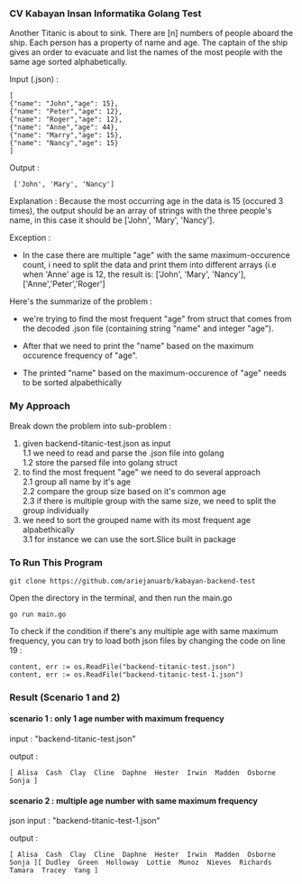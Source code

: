 ### CV Kabayan Insan Informatika Golang Test
Another Titanic is about to sink. There are [n] numbers of people aboard the ship. Each person has a
property of name and age. The captain of the ship gives an order to evacuate and list the names of the
most people with the same age sorted alphabetically.


Input (.json) :
````
[
{"name": "John","age": 15},
{"name": "Peter","age": 12},
{"name": "Roger","age": 12},
{"name": "Anne","age": 44},
{"name": "Marry","age": 15},
{"name": "Nancy","age": 15}
]
````

Output :
````
 ['John', 'Mary', 'Nancy']
````
Explanation : Because the most occurring age in the data is 15 (occured 3 times), the output should be an array of strings with the three people's name, in this case it should be ['John', 'Mary', 'Nancy'].

Exception :
- In the case there are multiple "age" with the same maximum-occurence count, i need to split the data and print them into different arrays (i.e when 'Anne' age is 12, the result is: ['John', 'Mary', 'Nancy'], ['Anne','Peter','Roger']


Here's the summarize of the problem :
- we're trying to find the most frequent "age" from struct that comes from the decoded .json file (containing string "name" and integer "age").

- After that we need to print the "name" based on the maximum occurence frequency of "age".

- The printed "name" based on the maximum-occurence of "age" needs to be sorted alpabethically


### My Approach 
Break down the problem into sub-problem :
1. given backend-titanic-test.json as input  
  1.1  we need to read and parse the .json file into golang     
  1.2  store the parsed file into golang struct
2. to find the most frequent "age" we need to do several approach  
  2.1 group all name by it's age  
  2.2 compare the group size based on it's common age  
  2.3 if there is multiple group with the same size, we need to split the group individually
3. we need to sort the grouped name with its most frequent age alpabethically  
  3.1 for instance we can use the sort.Slice built in package
 
 ### To Run This Program
 ````
 git clone https://github.com/ariejanuarb/kabayan-backend-test
 ````
 Open the directory in the terminal, and then run the main.go
 ````
 go run main.go
 ````
 To check if the condition if there's any multiple age with same maximum frequency, you can try to load both json files by changing the code on line 19 :

````
content, err := os.ReadFile("backend-titanic-test.json")
content, err := os.ReadFile("backend-titanic-test-1.json")
````
### Result (Scenario 1 and 2)
#### scenario 1 : only 1 age number with maximum frequency
input : "backend-titanic-test.json"

output :
````
[ Alisa  Cash  Clay  Cline  Daphne  Hester  Irwin  Madden  Osborne  Sonja ]
````
#### scenario 2 : multiple age number with same maximum frequency
json input : "backend-titanic-test-1.json"

output :
````
[ Alisa  Cash  Clay  Cline  Daphne  Hester  Irwin  Madden  Osborne  Sonja ][ Dudley  Green  Holloway  Lottie  Munoz  Nieves  Richards  Tamara  Tracey  Yang ]
````
